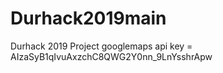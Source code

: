 # Durhack2019main
Durhack 2019 Project
googlemaps api key = AIzaSyB1qIvuAxzchC8QWG2Y0nn_9LnYsshrApw

